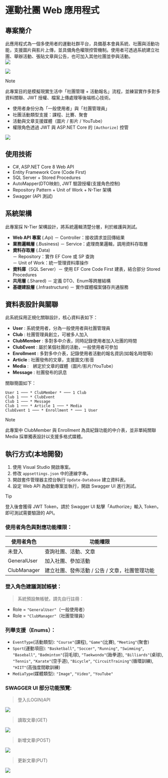 # 運動社團 Web 應用程式

## 專案簡介
此應用程式為一個多使用者的運動社群平台，具備基本會員系統、社團與活動功能，支援圖片與影片上傳，並具備角色權限控管機制。使用者可透過系統建立社團、舉辦活動、張貼文章與公告，也可加入其他社團並參與活動。  
![](./SWAGGER_PICS/UI%E6%A6%82%E8%A7%80.png)  
  
![](./SWAGGER_PICS/APIS.png)  

> [!NOTE]
> 此專案目的是模擬現實生活中「社團管理 + 活動報名」流程，並練習實作多對多資料關聯、JWT 授權、檔案上傳處理等後端核心技術。

- 使用者身份分為「一般使用者」與「社團管理員」
- 社團活動類型支援：課程、比賽、聚會
- 活動與文章支援媒體（圖片 / 影片 / YouTube）
- 權限角色透過 JWT 與 ASP.NET Core 的 `[Authorize]` 控管
  
![](./SWAGGER_PICS/JWT%E9%A9%97%E8%AD%89%E7%99%BB%E5%85%A5.png)  

## 使用技術

- C#, ASP.NET Core 8 Web API
- Entity Framework Core (Code First)
- SQL Server + Stored Procedures
- AutoMapper(DTO映射), JWT 驗證授權(支援角色控制)
- Repository Pattern + Unit of Work + N-Tier 架構
- Swagger (API 測試)

## 系統架構

此專案採 N-Tier 架構設計，將系統邏輯清楚分層，利於維護與測試。

 - **Web API 專案** (.Api) － Controller：接收請求並回傳結果  
 - **業務邏輯層** (.Business) － Service：處理商業邏輯，調用資料存取層  
 - **資料存取層** (.Data)  
－ Repository：實作 EF Core 或 SP 查詢  
－ Unit of Work：統一管理資料庫操作  
 - **資料庫**（SQL Server）－ 使用 EF Core Code First 建表，結合部分 Stored Procedures  
 - **共用層** (.Shared) － 定義 DTO、Enum等跨層結構  
 - **基礎建設層** (.Infrastructure) － 實作媒體檔案儲存共通服務  
  

## 資料表設計與關聯

此系統採用正規化關聯設計，核心資料表如下：

- **User** : 系統使用者，分為一般使用者與社團管理員
- **Club** : 社團管理員創立，可被多人加入
- **ClubMember** : 多對多中介表，同時記錄使用者加入社團的時間
- **ClubEvent** : 屬於某個社團的活動，一般使用者可參加
- **Enrollment** : 多對多中介表，記錄使用者活動的報名資訊(如報名時間等)
- **Article** : 社團發佈的文章，支援圖文/影音
- **Media** :　綁定於文章的媒體（圖片/影片/YouTube）
- **Message** : 社團發布的訊息

關聯簡圖如下：
  
```
User 1 ─── * ClubMember * ─── 1 Club  
Club 1 ─── * ClubEvent  
Club 1 ─── * Message  
Club 1 ─── * Article 1 ─── * Media  
ClubEvent 1 ─── * Enrollment * ─── 1 User  
```
  
> [!NOTE]
> 此專案中 ClubMember 與 Enrollment 為具紀錄功能的中介表，並非單純關聯  
> Media 採單獨表設計以支援多格式媒體。
  
## 執行方式(本地開發)

1. 使用 Visual Studio 開啟專案。
2. 修改 `appsettings.json` 中的連線字串。
3. 開啟套件管理器主控台執行 `Update-Database` 建立資料表。
4. 設定 Web API 為啟動專案並執行，開啟 Swagger UI 進行測試。

> [!TIP]
> 登入後會獲得 JWT Token，請於 Swagger UI 點擊「Authorize」輸入 Token，即可測試需要驗證的 API。

### 使用者角色與對應功能權限：

| 使用者角色     | 功能權限                                      |
|----------------|-----------------------------------------------|
| 未登入         | 查詢社團、活動、文章                          |
| GeneralUser    | 加入社團、參加活動                            |
| ClubManager    | 建立社團、發佈活動 / 公告 / 文章，社團管理功能 |

### 登入角色建議測試帳號：

> 系統預設無帳號，請先自行註冊：
- Role = `"GeneralUser"`（一般使用者）
- Role = `"ClubManager"`（社團管理員）

### 列舉支援（Enums）：

- `EventType`(活動類型): `"Course"`(課程), `"Game"`(比賽), `"Meeting"`(聚會)
- `Sport`(運動項目): `"Basketball"`, `"Soccer"`, `"Running"`, `"Swimming"`, `"Baseball"`, `"Badminton"`(羽毛球), `"Taekwondo"`(跆拳道), `"Billiards"`(桌球), `"Tennis"`, `"Karate"`(空手道), `"Bicycle"`, `"CircuitTraining"`(循環訓練), `"HIIT"`(高強度間歇訓練)
- `MediaType`(媒體類型): `"Image"`, `"Video"`, `"YouTube"`
  
  
### SWAGGER UI 部分功能預覽: 

> 登入(LOGIN)API

![](./SWAGGER_PICS/LOGIN_API.png)  

> 讀取文章(GET)

![](./SWAGGER_PICS/ARTICLE_GET.png)  
  
> 新增文章(POST)

![](./SWAGGER_PICS/ARTICLE_POST.png)  
  
> 更新文章(PUT)

![](./SWAGGER_PICS/ARTICLE_PUT.png)  
